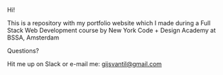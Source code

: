 Hi!

This is a repository with my portfolio website which I made during a Full Stack Web Development course by New York Code + Design Academy at BSSA, Amsterdam

Questions?

Hit me up on Slack or e-mail me: gijsvantil@gmail.com
